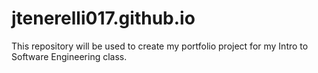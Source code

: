 # jtenerelli017.github.io
This repository will be used to create my portfolio project for my Intro to Software Engineering class.
